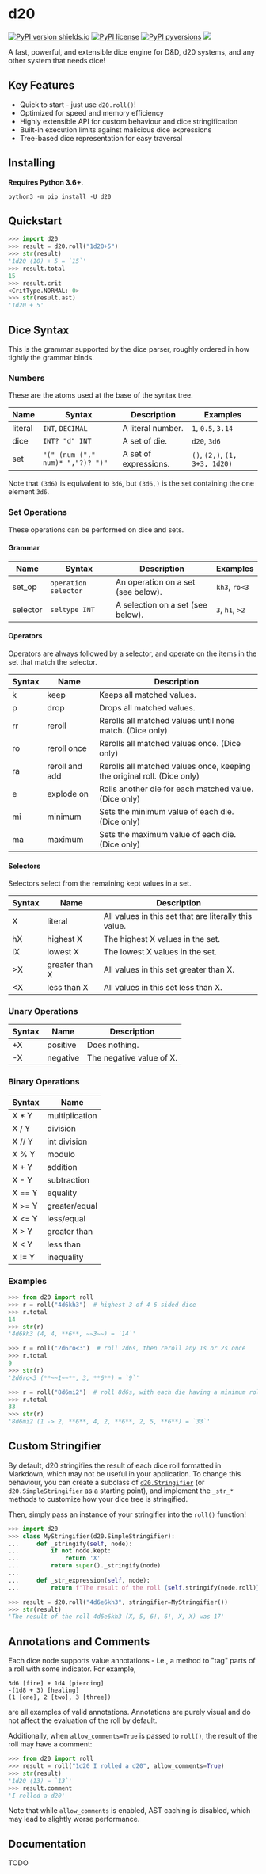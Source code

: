 # d20

[![PyPI version shields.io](https://img.shields.io/pypi/v/d20.svg)](https://pypi.python.org/pypi/d20/)
[![PyPI license](https://img.shields.io/pypi/l/d20.svg)](https://pypi.python.org/pypi/d20/)
[![PyPI pyversions](https://img.shields.io/pypi/pyversions/d20.svg)](https://pypi.python.org/pypi/d20/)
![](https://github.com/avrae/d20/workflows/Test%20Package/badge.svg)



A fast, powerful, and extensible dice engine for D&D, d20 systems, and any other system that needs dice!

## Key Features
- Quick to start - just use `d20.roll()`!
- Optimized for speed and memory efficiency
- Highly extensible API for custom behaviour and dice stringification
- Built-in execution limits against malicious dice expressions
- Tree-based dice representation for easy traversal 

## Installing
**Requires Python 3.6+**.

```
python3 -m pip install -U d20
```

## Quickstart

```python
>>> import d20
>>> result = d20.roll("1d20+5")
>>> str(result)
'1d20 (10) + 5 = `15`'
>>> result.total
15
>>> result.crit
<CritType.NORMAL: 0>
>>> str(result.ast)
'1d20 + 5'
```

## Dice Syntax
This is the grammar supported by the dice parser, roughly ordered in how tightly the grammar binds.

### Numbers
These are the atoms used at the base of the syntax tree.

| Name    | Syntax            | Description       | Examples           |
|---------|-------------------|-------------------|--------------------|
| literal | `INT`, `DECIMAL`  | A literal number. | `1`, `0.5`, `3.14` |
| dice    | `INT? "d" INT`    | A set of die.     | `d20`, `3d6`       |
| set     | `"(" (num ("," num)* ","?)? ")"` | A set of expressions. | `()`, `(2,)`, `(1, 3+3, 1d20)` |

Note that `(3d6)` is equivalent to `3d6`, but `(3d6,)` is the set containing the one element `3d6`.

### Set Operations
These operations can be performed on dice and sets.

#### Grammar
| Name    | Syntax            | Description       | Examples           |
|---------|-------------------|-------------------|--------------------|
| set_op  | `operation selector` | An operation on a set (see below). | `kh3`, `ro<3` |
| selector | `seltype INT` | A selection on a set (see below). | `3`, `h1`, `>2` |

#### Operators
Operators are always followed by a selector, and operate on the items in the set that match the selector.

| Syntax | Name | Description |
|---|---|---|
| k | keep | Keeps all matched values. |
| p | drop | Drops all matched values. |
| rr | reroll | Rerolls all matched values until none match. (Dice only) |
| ro | reroll once | Rerolls all matched values once. (Dice only) |
| ra | reroll and add | Rerolls all matched values once, keeping the original roll. (Dice only) |
| e | explode on | Rolls another die for each matched value. (Dice only) |
| mi | minimum | Sets the minimum value of each die. (Dice only) |
| ma | maximum | Sets the maximum value of each die. (Dice only) |

#### Selectors
Selectors select from the remaining kept values in a set.

| Syntax | Name | Description |
|---|---|---|
| X | literal | All values in this set that are literally this value. |
| hX | highest X | The highest X values in the set. |
| lX | lowest X | The lowest X values in the set. |
| \>X | greater than X | All values in this set greater than X. |
| <X | less than X | All values in this set less than X. |

### Unary Operations
| Syntax | Name | Description |
|---|---|---|
| +X | positive | Does nothing. |
| -X | negative | The negative value of X. |

### Binary Operations
| Syntax | Name |
|---|---|
| X * Y | multiplication |
| X / Y | division |
| X // Y | int division |
| X % Y | modulo |
| X + Y | addition |
| X - Y | subtraction |
| X == Y | equality |
| X >= Y | greater/equal |
| X <= Y | less/equal |
| X > Y | greater than |
| X < Y | less than |
| X != Y | inequality |

### Examples
```python
>>> from d20 import roll
>>> r = roll("4d6kh3")  # highest 3 of 4 6-sided dice
>>> r.total
14
>>> str(r)
'4d6kh3 (4, 4, **6**, ~~3~~) = `14`'

>>> r = roll("2d6ro<3")  # roll 2d6s, then reroll any 1s or 2s once
>>> r.total
9
>>> str(r)
'2d6ro<3 (**~~1~~**, 3, **6**) = `9`'

>>> r = roll("8d6mi2")  # roll 8d6s, with each die having a minimum roll of 2
>>> r.total
33
>>> str(r)
'8d6mi2 (1 -> 2, **6**, 4, 2, **6**, 2, 5, **6**) = `33`'
```

## Custom Stringifier
By default, d20 stringifies the result of each dice roll formatted in Markdown, which may not be useful in your application. 
To change this behaviour, you can create a subclass of [`d20.Stringifier`](https://github.com/avrae/d20/blob/master/d20/stringifiers.py) 
(or `d20.SimpleStringifier` as a starting point), and implement the `_str_*` methods to customize how your dice tree is stringified. 

Then, simply pass an instance of your stringifier into the `roll()` function!
```python
>>> import d20
>>> class MyStringifier(d20.SimpleStringifier):
...     def _stringify(self, node):
...         if not node.kept:
...             return 'X'
...         return super()._stringify(node)
...
...     def _str_expression(self, node):
...         return f"The result of the roll {self.stringify(node.roll)} was {int(node.total)}"

>>> result = d20.roll("4d6e6kh3", stringifier=MyStringifier())
>>> str(result)
'The result of the roll 4d6e6kh3 (X, 5, 6!, 6!, X, X) was 17'
```

## Annotations and Comments
Each dice node supports value annotations - i.e., a method to "tag" parts of a roll with some indicator. For example,
```
3d6 [fire] + 1d4 [piercing]
-(1d8 + 3) [healing]
(1 [one], 2 [two], 3 [three])
```
are all examples of valid annotations. Annotations are purely visual and do not affect the evaluation of the roll by default.

Additionally, when `allow_comments=True` is passed to `roll()`, the result of the roll may have a comment:
```python
>>> from d20 import roll
>>> result = roll("1d20 I rolled a d20", allow_comments=True)
>>> str(result)
'1d20 (13) = `13`'
>>> result.comment
'I rolled a d20'
```
Note that while `allow_comments` is enabled, AST caching is disabled, which may lead to slightly worse performance.


## Documentation

TODO
